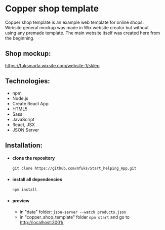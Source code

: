 # Copper shop template

Copper shop template is an example web template for online shops. 
Website general mockup was made in Wix website creator but without using any premade template. 
The main website itself was created here from the beginning.

## Shop mockup:

https://fuksmarta.wixsite.com/website-1/sklep

## Technologies:

- npm
- Node.js
- Create React App
- HTML5
- Sass
- JavaScript
- React, JSX
- JSON Server

## Installation:

- #### clone the repository
  `git clone https://github.com/mfuks/Start_helping_App.git`
- #### install all dependencies
  `npm install`
- #### preview
   - in "data" folder:
  `json-server --watch products.json`
   - in "copper_shop_template" folder
  `npm start` and go to [http://localhost:3001/](http://localhost:3000/)

